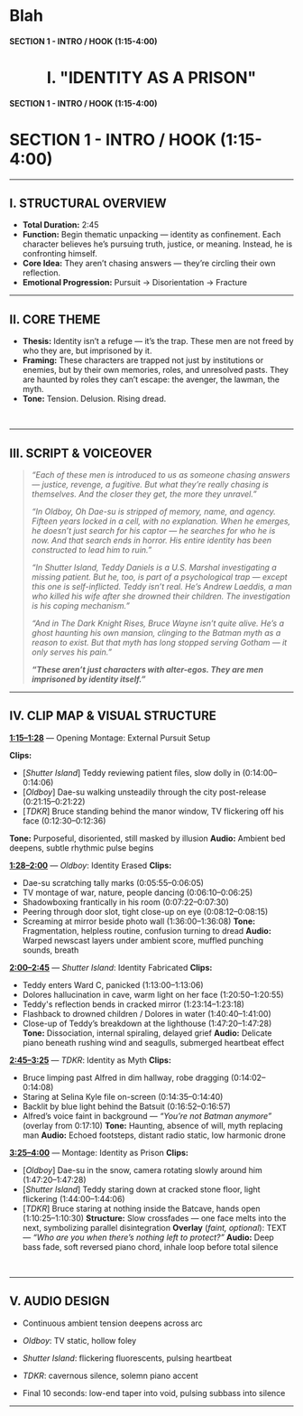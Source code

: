 # Blah
<!--- SECTION 0 ---> 


#### SECTION 1 - INTRO / HOOK (1:15-4:00)

<h1 align="center">I. "IDENTITY AS A PRISON" </h1>

#### SECTION 1 - INTRO / HOOK (1:15-4:00)

# SECTION 1 - INTRO / HOOK (1:15-4:00)

---

## I. STRUCTURAL OVERVIEW


- **Total Duration:** 2:45
- **Function:** Begin thematic unpacking — identity as confinement. Each character believes he’s pursuing truth, justice, or meaning. Instead, he is confronting himself.
- **Core Idea:** They aren’t chasing answers — they’re circling their own reflection.
- **Emotional Progression:** Pursuit → Disorientation → Fracture
&nbsp;

---

## II. CORE THEME

- **Thesis:** Identity isn’t a refuge — it’s the trap. These men are not freed by who they are, but imprisoned by it.
- **Framing:** These characters are trapped not just by institutions or enemies, but by their own memories, roles, and unresolved pasts. They are haunted by roles they can’t escape: the avenger, the lawman, the myth.
- **Tone:** Tension. Delusion. Rising dread.

&nbsp;

---

## III. SCRIPT & VOICEOVER

> _“Each of these men is introduced to us as someone chasing answers — justice, revenge, a fugitive. But what they’re really chasing is themselves. And the closer they get, the more they unravel.”_
>
> _“In Oldboy, Oh Dae-su is stripped of memory, name, and agency. Fifteen years locked in a cell, with no explanation. When he emerges, he doesn’t just search for his captor — he searches for who he is now. And that search ends in horror. His entire identity has been constructed to lead him to ruin.”_
>
> _“In Shutter Island, Teddy Daniels is a U.S. Marshal investigating a missing patient. But he, too, is part of a psychological trap — except this one is self-inflicted. Teddy isn’t real. He’s Andrew Laeddis, a man who killed his wife after she drowned their children. The investigation is his coping mechanism.”_
>
> _“And in The Dark Knight Rises, Bruce Wayne isn’t quite alive. He’s a ghost haunting his own mansion, clinging to the Batman myth as a reason to exist. But that myth has long stopped serving Gotham — it only serves his pain.”_
>
> _**“These aren’t just characters with alter-egos. They are men imprisoned by identity itself.”**_
&nbsp;

---

## IV. CLIP MAP & VISUAL STRUCTURE

**<ins>1:15–1:28</ins>** — Opening Montage: External Pursuit Setup

**Clips:**
- [_Shutter Island_] Teddy reviewing patient files, slow dolly in (0:14:00–0:14:06)
- [_Oldboy_]  Dae-su walking unsteadily through the city post-release (0:21:15–0:21:22)
- [_TDKR_] Bruce standing behind the manor window, TV flickering off his face (0:12:30–0:12:36)

**Tone:** Purposeful, disoriented, still masked by illusion
**Audio:** Ambient bed deepens, subtle rhythmic pulse begins

**<ins>1:28–2:00</ins>** — _Oldboy_: Identity Erased
**Clips:**
- Dae-su scratching tally marks (0:05:55–0:06:05)
- TV montage of war, nature, people dancing (0:06:10–0:06:25)
- Shadowboxing frantically in his room (0:07:22–0:07:30)
- Peering through door slot, tight close-up on eye (0:08:12–0:08:15)
- Screaming at mirror beside photo wall (1:36:00–1:36:08)
**Tone:** Fragmentation, helpless routine, confusion turning to dread
**Audio:** Warped newscast layers under ambient score, muffled punching sounds, breath

**<ins>2:00–2:45</ins>** — _Shutter Island_: Identity Fabricated
**Clips:**
- Teddy enters Ward C, panicked (1:13:00–1:13:06)
- Dolores hallucination in cave, warm light on her face (1:20:50–1:20:55)
- Teddy's reflection bends in cracked mirror (1:23:14–1:23:18)
- Flashback to drowned children / Dolores in water (1:40:40–1:41:00)
- Close-up of Teddy’s breakdown at the lighthouse (1:47:20–1:47:28)
**Tone:** Dissociation, internal spiraling, delayed grief
**Audio:** Delicate piano beneath rushing wind and seagulls, submerged heartbeat effect

**<ins>2:45–3:25</ins>** — _TDKR_: Identity as Myth
**Clips:**
- Bruce limping past Alfred in dim hallway, robe dragging (0:14:02–0:14:08)
- Staring at Selina Kyle file on-screen (0:14:35–0:14:40)
- Backlit by blue light behind the Batsuit (0:16:52–0:16:57)
- Alfred’s voice faint in background — _“You’re not Batman anymore”_ (overlay from 0:17:10)
**Tone:** Haunting, absence of will, myth replacing man
**Audio:** Echoed footsteps, distant radio static, low harmonic drone

**<ins>3:25–4:00</ins>** — Montage: Identity as Prison
**Clips:**
- [_Oldboy_] Dae-su in the snow, camera rotating slowly around him (1:47:20–1:47:28)
- [_Shutter Island_] Teddy staring down at cracked stone floor, light flickering (1:44:00–1:44:06)
- [_TDKR_] Bruce staring at nothing inside the Batcave, hands open (1:10:25–1:10:30)
**Structure:** Slow crossfades — one face melts into the next, symbolizing parallel disintegration
**Overlay** (_faint, optional_): TEXT — _“Who are you when there’s nothing left to protect?”_
**Audio:** Deep bass fade, soft reversed piano chord, inhale loop before total silence

&nbsp;

---

## V. AUDIO DESIGN

- Continuous ambient tension deepens across arc
- _Oldboy_: TV static, hollow foley
- _Shutter Island_: flickering fluorescents, pulsing heartbeat
- _TDKR_: cavernous silence, solemn piano accent

- Final 10 seconds: low-end taper into void, pulsing subbass into silence

---
